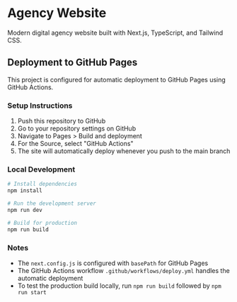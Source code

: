 # Agency Website

Modern digital agency website built with Next.js, TypeScript, and Tailwind CSS.

## Deployment to GitHub Pages

This project is configured for automatic deployment to GitHub Pages using GitHub Actions.

### Setup Instructions

1. Push this repository to GitHub
2. Go to your repository settings on GitHub
3. Navigate to Pages > Build and deployment
4. For the Source, select "GitHub Actions"
5. The site will automatically deploy whenever you push to the main branch

### Local Development

```bash
# Install dependencies
npm install

# Run the development server
npm run dev

# Build for production
npm run build
```

### Notes

- The `next.config.js` is configured with `basePath` for GitHub Pages
- The GitHub Actions workflow `.github/workflows/deploy.yml` handles the automatic deployment
- To test the production build locally, run `npm run build` followed by `npm run start`